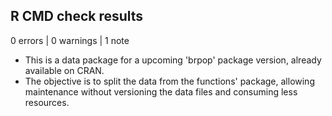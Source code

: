 ## R CMD check results

0 errors | 0 warnings | 1 note

* This is a data package for a upcoming 'brpop' package version, already available on CRAN.
* The objective is to split the data from the functions' package, allowing maintenance without versioning the data files and consuming less resources.
